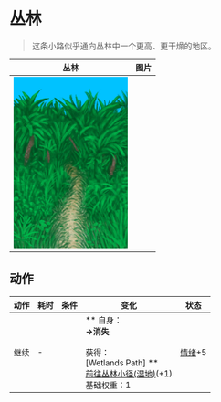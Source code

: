 # 丛林  
> 这条小路似乎通向丛林中一个更高、更干燥的地区。  
  
  丛林  |   图片   
 ----  |  ----:   
   |  <img decoding="async" src="Sprite/JunglePath.png" href="a.md" style="max-width:300px;max-height:300px;">   
  
## 动作  
动作  |  耗时  |  条件  |  变化  |  状态  
----  |  ----  |  ----  |  ----  |  ----  
继续<br>  |  -  |    |  ** 自身：**<br>→消失<br><br>** 获得： **<br>** [Wetlands Path]  **<br>  [前往丛林小径(湿地)](Path_WetlandsToJungle.md)(+1)<br>基础权重：1  |  [情绪](Morale.md)+5  


<script>document.title="丛林 - 卡牌生存百科 Card Survival Wiki";</script>
